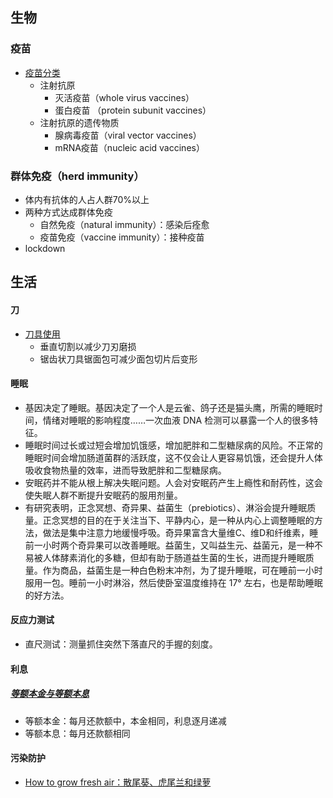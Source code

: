 ## 生物
### 疫苗
- <a href = "https://www.youtube.com/watch?v=lFjIVIIcCvc">疫苗分类</a>
  - 注射抗原
    - 灭活疫苗（whole virus vaccines）
    - 蛋白疫苗 （protein subunit vaccines）
  - 注射抗原的遗传物质
    - 腺病毒疫苗（viral vector vaccines）
    - mRNA疫苗（nucleic acid vaccines）
### 群体免疫（herd immunity）
- 体内有抗体的人占人群70%以上
- 两种方式达成群体免疫
  - 自然免疫（natural immunity）：感染后痊愈
  - 疫苗免疫（vaccine immunity）：接种疫苗
- lockdown
## 生活
#### 刀
- <a href = "https://zhuanlan.zhihu.com/p/471377591">刀具使用</a>
  - 垂直切割以减少刀刃磨损
  - 锯齿状刀具锯面包可减少面包切片后变形
#### 睡眠
- 基因决定了睡眠。基因决定了一个人是云雀、鸽子还是猫头鹰，所需的睡眠时间，情绪对睡眠的影响程度……一次血液 DNA 检测可以暴露一个人的很多特征。
- 睡眠时间过长或过短会增加饥饿感，增加肥胖和二型糖尿病的风险。不正常的睡眠时间会增加肠道菌群的活跃度，这不仅会让人更容易饥饿，还会提升人体吸收食物热量的效率，进而导致肥胖和二型糖尿病。
- 安眠药并不能从根上解决失眠问题。人会对安眠药产生上瘾性和耐药性，这会使失眠人群不断提升安眠药的服用剂量。
- 有研究表明，正念冥想、奇异果、益菌生（prebiotics）、淋浴会提升睡眠质量。正念冥想的目的在于关注当下、平静内心，是一种从内心上调整睡眠的方法，做法是集中注意力地缓慢呼吸。奇异果富含大量维C、维D和纤维素，睡前一小时两个奇异果可以改善睡眠。益菌生，又叫益生元、益菌元，是一种不易被人体酵素消化的多糖，但却有助于肠道益生菌的生长，进而提升睡眠质量。作为商品，益菌生是一种白色粉末冲剂，为了提升睡眠，可在睡前一小时服用一包。睡前一小时淋浴，然后使卧室温度维持在 17° 左右，也是帮助睡眠的好方法。
#### 反应力测试
- 直尺测试：测量抓住突然下落直尺的手握的刻度。
#### 利息
##### [等额本金与等额本息](fang.com/zt/201505/xmhkfx.html)
- 等额本金：每月还款额中，本金相同，利息逐月递减
- 等额本息：每月还款额相同
#### 污染防护
- [How to grow fresh air：散尾葵、虎尾兰和绿萝](https://www.bilibili.com/video/BV18x411C7Ef)
